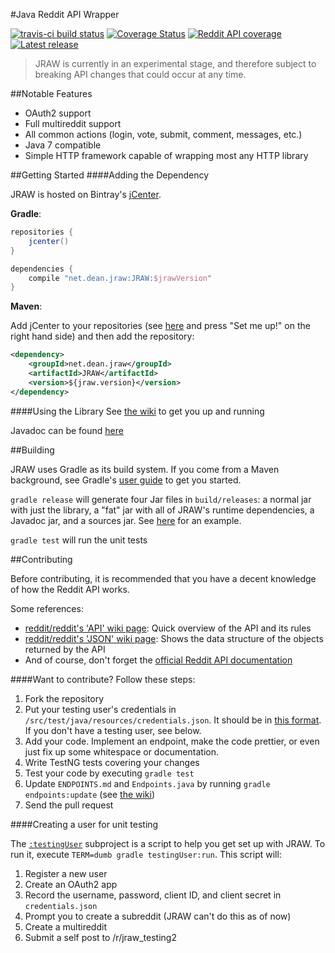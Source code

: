 #Java Reddit API Wrapper

[![travis-ci build status](https://img.shields.io/travis/thatJavaNerd/JRAW.svg)](https://travis-ci.org/thatJavaNerd/JRAW) [![Coverage Status](https://img.shields.io/coveralls/thatJavaNerd/JRAW.svg)](https://coveralls.io/r/thatJavaNerd/JRAW) [![Reddit API coverage](https://img.shields.io/badge/api--coverage-61.67%-blue.svg)](https://github.com/thatJavaNerd/JRAW/blob/master/ENDPOINTS.md) [![Latest release](https://img.shields.io/github/release/thatJavaNerd/JRAW.svg)](https://bintray.com/thatjavanerd/maven/JRAW/_latestVersion)

>JRAW is currently in an experimental stage, and therefore subject to breaking API changes that could occur at any time.

##Notable Features
 - OAuth2 support
 - Full multireddit support
 - All common actions (login, vote, submit, comment, messages, etc.)
 - Java 7 compatible
 - Simple HTTP framework capable of wrapping most any HTTP library

##Getting Started
####Adding the Dependency
 
JRAW is hosted on Bintray's [jCenter](http://jcenter.bintray.com/net/dean/jraw/JRAW/).

**Gradle**:
```groovy
repositories {
    jcenter()
}

dependencies {
    compile "net.dean.jraw:JRAW:$jrawVersion"
}
```

**Maven**:

Add jCenter to your repositories (see [here](https://bintray.com/bintray/jcenter) and press "Set me up!" on the right hand side) and then add the repository:

```xml
<dependency>
    <groupId>net.dean.jraw</groupId>
    <artifactId>JRAW</artifactId>
    <version>${jraw.version}</version>
</dependency>
```

####Using the Library
See [the wiki](https://github.com/thatJavaNerd/JRAW/wiki/Home) to get you up and running

Javadoc can be found [here](https://thatjavanerd.github.io/JRAW/)

##Building

JRAW uses Gradle as its build system. If you come from a Maven background, see Gradle's [user guide](https://gradle.org/docs/current/userguide/tutorial_using_tasks.html) to get you started.

`gradle release` will generate four Jar files in `build/releases`: a normal jar with just the library, a "fat" jar with all of JRAW's runtime dependencies, a Javadoc jar, and a sources jar. See [here](https://github.com/thatJavaNerd/JRAW/releases/tag/v0.2.0) for an example.

`gradle test` will run the unit tests

##Contributing

Before contributing, it is recommended that you have a decent knowledge of how the Reddit API works.

Some references:
 - [reddit/reddit's 'API' wiki page](https://github.com/reddit/reddit/wiki/API): Quick overview of the API and its rules
 - [reddit/reddit's 'JSON' wiki page](https://github.com/reddit/reddit/wiki/JSON): Shows the data structure of the objects returned by the API
 - And of course, don't forget the [official Reddit API documentation](https://www.reddit.com/dev/api)

####Want to contribute? Follow these steps:

1. Fork the repository
2. Put your testing user's credentials in `/src/test/java/resources/credentials.json`. It should be in [this format](https://gist.github.com/thatJavaNerd/e393a7af4c3a8c564833). If you don't have a testing user, see below.
3. Add your code. Implement an endpoint, make the code prettier, or even just fix up some whitespace or documentation.
4. Write TestNG tests covering your changes
5. Test your code by executing `gradle test`
6. Update `ENDPOINTS.md` and `Endpoints.java` by running `gradle endpoints:update` (see [the wiki](https://github.com/thatJavaNerd/JRAW/wiki/Endpoints))
7. Send the pull request

####Creating a user for unit testing

The [`:testingUser`](https://github.com/thatJavaNerd/JRAW/tree/master/testingUser) subproject is a script to help you get set up with JRAW. To run it, execute `TERM=dumb gradle testingUser:run`. This script will:

1. Register a new user
2. Create an OAuth2 app
3. Record the username, password, client ID, and client secret in `credentials.json`
4. Prompt you to create a subreddit (JRAW can't do this as of now)
5. Create a multireddit
6. Submit a self post to /r/jraw_testing2
